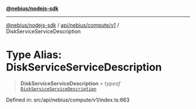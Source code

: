[**@nebius/nodejs-sdk**](../../../../../README.md)

***

[@nebius/nodejs-sdk](../../../../../README.md) / [api/nebius/compute/v1](../README.md) / DiskServiceServiceDescription

# Type Alias: DiskServiceServiceDescription

> **DiskServiceServiceDescription** = *typeof* [`DiskServiceServiceDescription`](../variables/DiskServiceServiceDescription.md)

Defined in: src/api/nebius/compute/v1/index.ts:663
